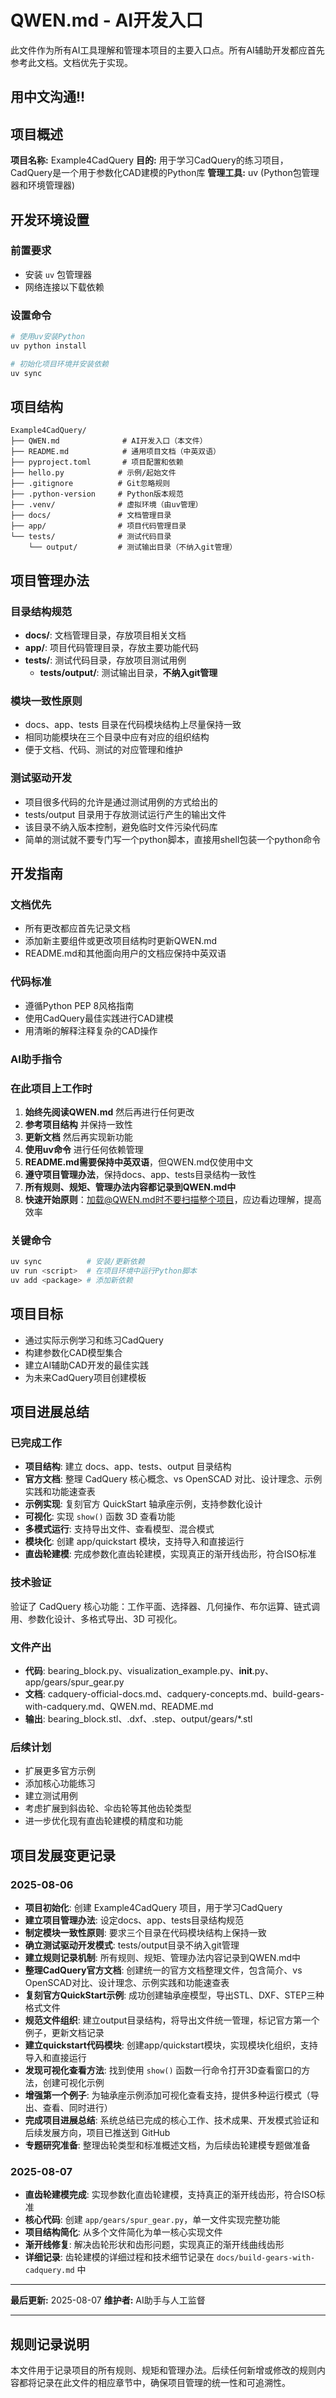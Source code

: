 # QWEN.md - AI开发入口

此文件作为所有AI工具理解和管理本项目的主要入口点。所有AI辅助开发都应首先参考此文档。文档优先于实现。

## 用中文沟通!!

## 项目概述

**项目名称:** Example4CadQuery
**目的:** 用于学习CadQuery的练习项目，CadQuery是一个用于参数化CAD建模的Python库
**管理工具:** uv (Python包管理器和环境管理器)

## 开发环境设置

### 前置要求
- 安装 `uv` 包管理器
- 网络连接以下载依赖

### 设置命令
```bash
# 使用uv安装Python
uv python install

# 初始化项目环境并安装依赖
uv sync
```

## 项目结构

```
Example4CadQuery/
├── QWEN.md              # AI开发入口（本文件）
├── README.md            # 通用项目文档（中英双语）
├── pyproject.toml       # 项目配置和依赖
├── hello.py            # 示例/起始文件
├── .gitignore          # Git忽略规则
├── .python-version     # Python版本规范
├── .venv/              # 虚拟环境（由uv管理）
├── docs/               # 文档管理目录
├── app/                # 项目代码管理目录
└── tests/              # 测试代码目录
    └── output/         # 测试输出目录（不纳入git管理）
```

## 项目管理办法

### 目录结构规范
- **docs/**: 文档管理目录，存放项目相关文档
- **app/**: 项目代码管理目录，存放主要功能代码
- **tests/**: 测试代码目录，存放项目测试用例
  - **tests/output/**: 测试输出目录，**不纳入git管理**

### 模块一致性原则
- docs、app、tests 目录在代码模块结构上尽量保持一致
- 相同功能模块在三个目录中应有对应的组织结构
- 便于文档、代码、测试的对应管理和维护

### 测试驱动开发
- 项目很多代码的允许是通过测试用例的方式给出的
- tests/output 目录用于存放测试运行产生的输出文件
- 该目录不纳入版本控制，避免临时文件污染代码库
- 简单的测试就不要专门写一个python脚本，直接用shell包装一个python命令

## 开发指南

### 文档优先
- 所有更改都应首先记录文档
- 添加新主要组件或更改项目结构时更新QWEN.md
- README.md和其他面向用户的文档应保持中英双语

### 代码标准
- 遵循Python PEP 8风格指南
- 使用CadQuery最佳实践进行CAD建模
- 用清晰的解释注释复杂的CAD操作

### AI助手指令

### 在此项目上工作时
1. **始终先阅读QWEN.md** 然后再进行任何更改
2. **参考项目结构** 并保持一致性
3. **更新文档** 然后再实现新功能
4. **使用uv命令** 进行任何依赖管理
5. **README.md需要保持中英双语**，但QWEN.md仅使用中文
6. **遵守项目管理办法**，保持docs、app、tests目录结构一致性
7. **所有规则、规矩、管理办法内容都记录到QWEN.md中**
8. **快速开始原则**：加载@QWEN.md时不要扫描整个项目，应边看边理解，提高效率

### 关键命令
```bash
uv sync          # 安装/更新依赖
uv run <script>  # 在项目环境中运行Python脚本
uv add <package> # 添加新依赖
```

## 项目目标

- 通过实际示例学习和练习CadQuery
- 构建参数化CAD模型集合
- 建立AI辅助CAD开发的最佳实践
- 为未来CadQuery项目创建模板

## 项目进展总结

### 已完成工作
- **项目结构**: 建立 docs、app、tests、output 目录结构
- **官方文档**: 整理 CadQuery 核心概念、vs OpenSCAD 对比、设计理念、示例实践和功能速查表
- **示例实现**: 复刻官方 QuickStart 轴承座示例，支持参数化设计
- **可视化**: 实现 `show()` 函数 3D 查看功能
- **多模式运行**: 支持导出文件、查看模型、混合模式
- **模块化**: 创建 app/quickstart 模块，支持导入和直接运行
- **直齿轮建模**: 完成参数化直齿轮建模，实现真正的渐开线齿形，符合ISO标准

### 技术验证
验证了 CadQuery 核心功能：工作平面、选择器、几何操作、布尔运算、链式调用、参数化设计、多格式导出、3D 可视化。

### 文件产出
- **代码**: bearing_block.py、visualization_example.py、__init__.py、app/gears/spur_gear.py
- **文档**: cadquery-official-docs.md、cadquery-concepts.md、build-gears-with-cadquery.md、QWEN.md、README.md  
- **输出**: bearing_block.stl、.dxf、.step、output/gears/*.stl

### 后续计划
- 扩展更多官方示例
- 添加核心功能练习
- 建立测试用例
- 考虑扩展到斜齿轮、伞齿轮等其他齿轮类型
- 进一步优化现有直齿轮建模的精度和功能

## 项目发展变更记录

### 2025-08-06
- **项目初始化**: 创建 Example4CadQuery 项目，用于学习CadQuery
- **建立项目管理办法**: 设定docs、app、tests目录结构规范
- **制定模块一致性原则**: 要求三个目录在代码模块结构上保持一致
- **确立测试驱动开发模式**: tests/output目录不纳入git管理
- **建立规则记录机制**: 所有规则、规矩、管理办法内容记录到QWEN.md中
- **整理CadQuery官方文档**: 创建统一的官方文档整理文件，包含简介、vs OpenSCAD对比、设计理念、示例实践和功能速查表
- **复刻官方QuickStart示例**: 成功创建轴承座模型，导出STL、DXF、STEP三种格式文件
- **规范文件组织**: 建立output目录结构，将导出文件统一管理，标记官方第一个例子，更新文档记录
- **建立quickstart代码模块**: 创建app/quickstart模块，实现模块化组织，支持导入和直接运行
- **发现可视化查看方法**: 找到使用 `show()` 函数一行命令打开3D查看窗口的方法，创建可视化示例
- **增强第一个例子**: 为轴承座示例添加可视化查看支持，提供多种运行模式（导出、查看、同时进行）
- **完成项目进展总结**: 系统总结已完成的核心工作、技术成果、开发模式验证和后续发展方向，项目已推送到 GitHub
- **专题研究准备**: 整理齿轮类型和标准概述文档，为后续齿轮建模专题做准备

### 2025-08-07
- **直齿轮建模完成**: 实现参数化直齿轮建模，支持真正的渐开线齿形，符合ISO标准
- **核心代码**: 创建 `app/gears/spur_gear.py`，单一文件实现完整功能
- **项目结构简化**: 从多个文件简化为单一核心实现文件
- **渐开线修复**: 解决齿轮形状和齿形问题，实现真正的渐开线曲线齿形
- **详细记录**: 齿轮建模的详细过程和技术细节记录在 `docs/build-gears-with-cadquery.md` 中

---

**最后更新:** 2025-08-07
**维护者:** AI助手与人工监督

---

## 规则记录说明

本文件用于记录项目的所有规则、规矩和管理办法。后续任何新增或修改的规则内容都将记录在此文件的相应章节中，确保项目管理的统一性和可追溯性。
